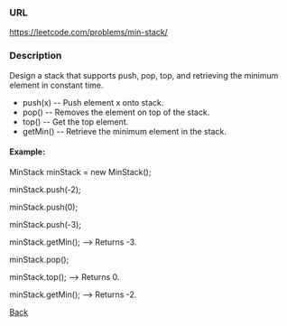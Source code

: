 ### URL

https://leetcode.com/problems/min-stack/

### Description


Design a stack that supports push, pop, top, and retrieving the minimum element in constant time.

* push(x) -- Push element x onto stack.
* pop() -- Removes the element on top of the stack.
* top() -- Get the top element.
* getMin() -- Retrieve the minimum element in the stack.
#### Example:
MinStack minStack = new MinStack();

minStack.push(-2);

minStack.push(0);

minStack.push(-3);

minStack.getMin();   --> Returns -3.

minStack.pop();

minStack.top();      --> Returns 0.

minStack.getMin();   --> Returns -2.

[Back](readme.md)